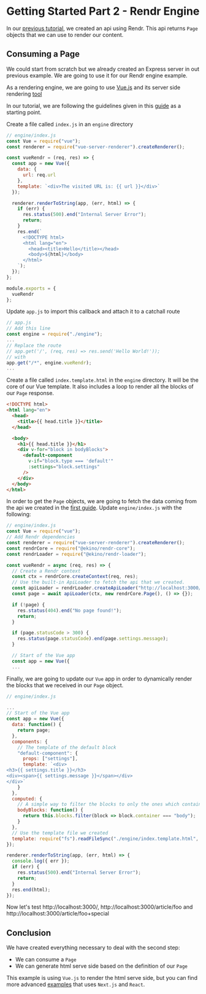 # Getting Started Part 2 - Rendr Engine

In our [previous tutorial](./getting-started.md), we created an api using Rendr.
This api returns `Page` objects that we can use to render our content.

## Consuming a Page

We could start from scratch but we already created an Express server in out previous example.
We are going to use it for our Rendr engine example.

As a rendering engine, we are going to use [Vue.js](https://vuejs.org/) and its server side rendering [tool](https://ssr.vuejs.org/#what-is-server-side-rendering-ssr)

In our tutorial, we are following the guidelines given in this [guide](https://ssr.vuejs.org/guide/#integrating-with-a-server)
as a starting point.

Create a file called `index.js` in an `engine` directory

```js
// engine/index.js
const Vue = require("vue");
const renderer = require("vue-server-renderer").createRenderer();

const vueRendr = (req, res) => {
  const app = new Vue({
    data: {
      url: req.url
    },
    template: `<div>The visited URL is: {{ url }}</div>`
  });

  renderer.renderToString(app, (err, html) => {
    if (err) {
      res.status(500).end("Internal Server Error");
      return;
    }
    res.end(`
      <!DOCTYPE html>
      <html lang="en">
        <head><title>Hello</title></head>
        <body>${html}</body>
      </html>
    `);
  });
};

module.exports = {
  vueRendr
};
```

Update `app.js` to import this callback and attach it to a catchall route

```js
// app.js
// Add this line
const engine = require("./engine");
...
// Replace the route
// app.get('/', (req, res) => res.send('Hello World!'));
// with
app.get("/*", engine.vueRendr);
...
```

Create a file called `index.template.html` in the `engine` directory.
It will be the core of our Vue template.
It also includes a loop to render all the blocks of our `Page` response.

```html
<!DOCTYPE html>
<html lang="en">
  <head>
    <title>{{ head.title }}</title>
  </head>

  <body>
    <h1>{{ head.title }}</h1>
    <div v-for="block in bodyBlocks">
      <default-component
        v-if="block.type === 'default'"
        :settings="block.settings"
      />
    </div>
  </body>
</html>
```

In order to get the `Page` objects, we are going to fetch the data coming from the api we created in the [first guide](./getting-started.md). Update `engine/index.js` with the following:

```js
// engine/index.js
const Vue = require("vue");
// Add Rendr dependencies
const renderer = require("vue-server-renderer").createRenderer();
const rendrCore = require("@ekino/rendr-core");
const rendrLoader = require("@ekino/rendr-loader");

const vueRendr = async (req, res) => {
  // Create a Rendr context
  const ctx = rendrCore.createContext(req, res);
  // Use the built-in ApiLoader to fetch the api that we created.
  const apiLoader = rendrLoader.createApiLoader("http://localhost:3000/api");
  const page = await apiLoader(ctx, new rendrCore.Page(), () => {});

  if (!page) {
    res.status(404).end("No page found!");
    return;
  }

  if (page.statusCode > 300) {
    res.status(page.statusCode).end(page.settings.message);
  }

  // Start of the Vue app
  const app = new Vue({
  ...

```

Finally, we are going to update our `Vue` app in order to dynamically render the blocks that
we received in our `Page` object.

```js
// engine/index.js

...
// Start of the Vue app
const app = new Vue({
  data: function() {
    return page;
  },
  components: {
    // The template of the default block
    "default-component": {
      props: ["settings"],
      template: `<div>
<h3>{{ settings.title }}</h3>
<div><span>{{ settings.message }}</span></div>
</div>`
    }
  },
  computed: {
    // A simple way to filter the blocks to only the ones which container is body
    bodyBlocks: function() {
      return this.blocks.filter(block => block.container === "body");
    }
  },
  // Use the template file we created
  template: require("fs").readFileSync("./engine/index.template.html", "utf-8")
});

renderer.renderToString(app, (err, html) => {
  console.log({ err });
  if (err) {
    res.status(500).end("Internal Server Error");
    return;
  }
  res.end(html);
});
```

Now let's test http://localhost:3000/, http://localhost:3000/article/foo and http://localhost:3000/article/foo+special

## Conclusion

We have created everything necessary to deal with the second step:

- We can consume a `Page`
- We can generate html serve side based on the definition of our `Page`

This example is using `Vue.js` to render the html serve side, but you can find more advanced [examples](https://github.com/ekino/rendr/tree/master/examples) that uses `Next.js` and `React`.
